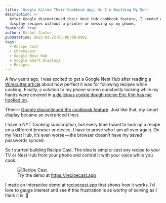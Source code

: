 ```yaml
---
title: 'Google Killed Their Cookbook App, So I’m Building My Own'
description: >-
  After Google discontinued their Nest Hub cookbook feature, I needed a way to
  display recipes without a printer or messing up my phone.
featured: true
author: Rachel Cantor
pubDatetime: 2025-02-22T05:00:00.000Z
tags:
  - Recipe Cast
  - Chromecast
  - Google Nest Hub
  - Google Smart Displays
  - Recipes
---
```


A few years ago, I was excited to get a Google Nest Hub after reading [a Wirecutter article](https://www.nytimes.com/wirecutter/blog/cooking-with-google-nest-hub-max/) about how perfect it was for following recipes while cooking. Finally, a solution to my phone screen constantly locking while my hands were covered in [a delicious cookie dough recipe Eric Kim has me hooked on](https://cooking.nytimes.com/recipes/1023675-gochujang-caramel-cookies).

Then— [Google discontinued the cookbook feature](https://www.reddit.com/r/googlehome/comments/1bkccrh/cookbook_no_longer_available_on_google_hub/). Just like that, my smart display became an overpriced timer.

I have a NYT Cooking subscription, but every time I want to look up a recipe on a different browser or device, I have to prove who I am all over again. On my Nest Hub, it’s even worse — the browser doesn’t have my saved passwords synced.

So I started building Recipe Cast. The idea is simple: cast any recipe to your TV or Nest Hub from your phone and control it with your voice while you cook.

<figure>
<img alt='Recipe Cast' src='https://assets.tina.io/58eba99a-699f-495f-9515-719c6eb8ec87/Screenshot 2025-02-22 at 5.50.44 PM.png'>
<figcaption class='text-center'>Try the demo at <a href='https://recipecast.app'>https://recipecast.app</a></figcaption>
</figure>

I made an interactive demo at [recipecast.app](https://recipecast.app) that shows how it works. I’d love to gauge interest and see if this frustration is as worthy of solving as I think it is. 🙏
